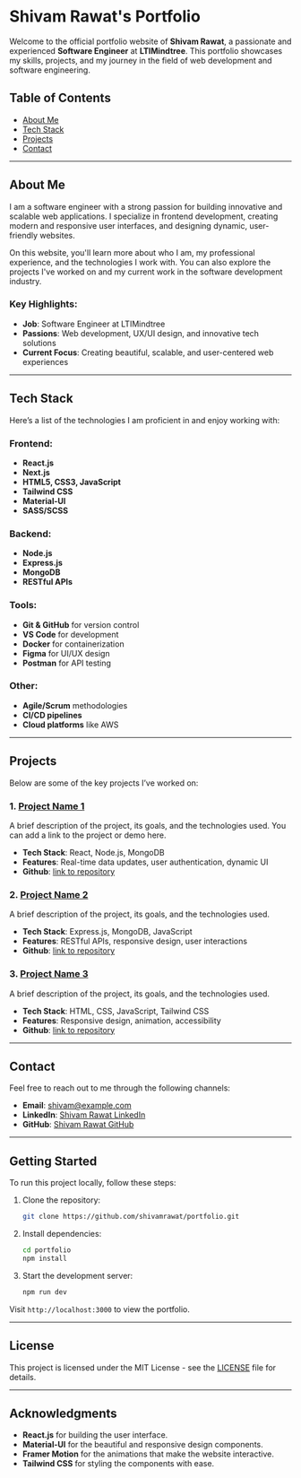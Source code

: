 # Shivam Rawat's Portfolio

Welcome to the official portfolio website of **Shivam Rawat**, a passionate and experienced **Software Engineer** at **LTIMindtree**. This portfolio showcases my skills, projects, and my journey in the field of web development and software engineering.

## Table of Contents

- [About Me](#about-me)
- [Tech Stack](#tech-stack)
- [Projects](#projects)
- [Contact](#contact)

---

## About Me

I am a software engineer with a strong passion for building innovative and scalable web applications. I specialize in frontend development, creating modern and responsive user interfaces, and designing dynamic, user-friendly websites.

On this website, you'll learn more about who I am, my professional experience, and the technologies I work with. You can also explore the projects I've worked on and my current work in the software development industry.

### Key Highlights:

- **Job**: Software Engineer at LTIMindtree
- **Passions**: Web development, UX/UI design, and innovative tech solutions
- **Current Focus**: Creating beautiful, scalable, and user-centered web experiences

---

## Tech Stack

Here’s a list of the technologies I am proficient in and enjoy working with:

### Frontend:

- **React.js**
- **Next.js**
- **HTML5, CSS3, JavaScript**
- **Tailwind CSS**
- **Material-UI**
- **SASS/SCSS**

### Backend:

- **Node.js**
- **Express.js**
- **MongoDB**
- **RESTful APIs**

### Tools:

- **Git & GitHub** for version control
- **VS Code** for development
- **Docker** for containerization
- **Figma** for UI/UX design
- **Postman** for API testing

### Other:

- **Agile/Scrum** methodologies
- **CI/CD pipelines**
- **Cloud platforms** like AWS

---

## Projects

Below are some of the key projects I’ve worked on:

### 1. [Project Name 1](#)

A brief description of the project, its goals, and the technologies used. You can add a link to the project or demo here.

- **Tech Stack**: React, Node.js, MongoDB
- **Features**: Real-time data updates, user authentication, dynamic UI
- **Github**: [link to repository](#)

### 2. [Project Name 2](#)

A brief description of the project, its goals, and the technologies used.

- **Tech Stack**: Express.js, MongoDB, JavaScript
- **Features**: RESTful APIs, responsive design, user interactions
- **Github**: [link to repository](#)

### 3. [Project Name 3](#)

A brief description of the project, its goals, and the technologies used.

- **Tech Stack**: HTML, CSS, JavaScript, Tailwind CSS
- **Features**: Responsive design, animation, accessibility
- **Github**: [link to repository](#)

---

## Contact

Feel free to reach out to me through the following channels:

- **Email**: [shivam@example.com](mailto:shivam@example.com)
- **LinkedIn**: [Shivam Rawat LinkedIn](https://www.linkedin.com/in/shivamrawat/)
- **GitHub**: [Shivam Rawat GitHub](https://github.com/shivamrawat)

---

## Getting Started

To run this project locally, follow these steps:

1. Clone the repository:

   ```bash
   git clone https://github.com/shivamrawat/portfolio.git
   ```

2. Install dependencies:

   ```bash
   cd portfolio
   npm install
   ```

3. Start the development server:
   ```bash
   npm run dev
   ```

Visit `http://localhost:3000` to view the portfolio.

---

## License

This project is licensed under the MIT License - see the [LICENSE](LICENSE) file for details.

---

## Acknowledgments

- **React.js** for building the user interface.
- **Material-UI** for the beautiful and responsive design components.
- **Framer Motion** for the animations that make the website interactive.
- **Tailwind CSS** for styling the components with ease.
